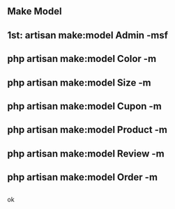 ## Make Model

## 1st: artisan make:model Admin -msf

## php artisan make:model Color -m

## php artisan make:model Size -m

## php artisan make:model Cupon -m

## php artisan make:model Product -m

## php artisan make:model Review -m

## php artisan make:model Order -m
 ##
 ok
